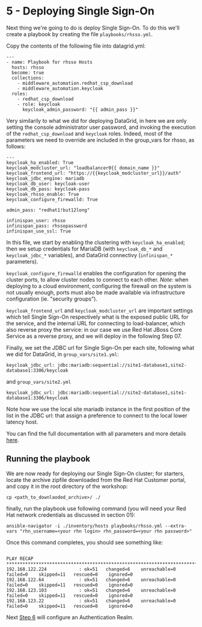 # 5 - Deploying Single Sign-On

Next thing we're going to do is deploy Single Sign-On.  To do this we'll create a playbook by creating the file `playbooks/rhsso.yml`.

Copy the contents of the following file into datagrid.yml:

```
---
- name: Playbook for rhsso Hosts
  hosts: rhsso
  become: true
  collections:
    - middleware_automation.redhat_csp_download
    - middleware_automation.keycloak
  roles:
    - redhat_csp_download
    - role: keycloak
      keycloak_admin_password: "{{ admin_pass }}"
```

Very similarily to what we did for deploying DataGrid, in here we are only setting the console administrator user password, and invoking the execution of the `redhat_csp_download` and `keycloak` roles.
Indeed, most of the parameters we need to override are included in the group_vars for rhsso, as follows:

```
---
keycloak_ha_enabled: True
keycloak_modcluster_url: "loadbalancer0{{ domain_name }}"
keycloak_frontend_url: "https://{{keycloak_modcluster_url}}/auth"
keycloak_jdbc_engine: mariadb
keycloak_db_user: keycloak-user
keycloak_db_pass: keycloak-pass
keycloak_rhsso_enable: True
keycloak_configure_firewalld: True

admin_pass: "redhat1!but12long"

infinispan_user: rhsso
infinispan_pass: rhssopassword
infinispan_use_ssl: True
```

In this file, we start by enabling the clustering with `keycloak_ha_enabled`; then we setup credentials for MariaDB (with `keycloak_db_*` and `keycloak_jdbc_*` variables), and DataGrid connectivy (`infinispan_*` parameters). 

`keycloak_configure_firewalld` enables the configuration for opening the cluster ports, to allow cluster nodes to connect to each other. _Note_: when deploying to a cloud environment, configuring the
firewall on the system is not usually enough, ports must also be made available via infrastructure configuration (ie. "security groups").

`keycloak_frontend_url` and `keycloak_modcluster_url` are important settings which tell Single Sign-On respectively what is the exposed public URL for the service, and the internal URL for connecting to load-balancer, which also reverse proxy the service: in our case we use Red Hat JBoss Core Service as a reverse proxy, and we will deploy in the following Step 07.

Finally, we set the JDBC url for Single Sign-On per each site, following what we did for DataGrid, in `group_vars/site1.yml`:

```
keycloak_jdbc_url: jdbc:mariadb:sequential://site1-database1,site2-database1:3306/keycloak
```

and `group_vars/site2.yml`

```
keycloak_jdbc_url: jdbc:mariadb:sequential://site2-database1,site1-database1:3306/keycloak
```

Note how we use the local site mariadb instance in the first position of the list in the JDBC url: that assign a preference to connect to the local lower latency host.

You can find the full documentation with all parameters and more details [here](https://ansible-middleware.github.io/keycloak/1.0.5/roles/keycloak.html). 


## Running the playbook

We are now ready for deploying our Single Sign-On cluster; for starters, locate the archive zipfile downloaded from the Red Hat Customer portal, and copy it in the root directory of the workshop:

`cp <path_to_downlaoded_archive>/ ./`

finally, run the playbook use following command (you will need your Red Hat network credentials as discussed in section 01): 

`ansible-navigator -i ./inventory/hosts playbooks/rhsso.yml --extra-vars "rhn_username=<your rhn login> rhn_password=<your rhn password>"`

Once this command completes, you should see something like:

```

PLAY RECAP ***************************************************************************************************************
192.168.122.224            : ok=51   changed=6    unreachable=0    failed=0    skipped=11   rescued=0    ignored=0   
192.168.122.64             : ok=51   changed=6    unreachable=0    failed=0    skipped=11   rescued=0    ignored=0   
192.168.123.103            : ok=51   changed=6    unreachable=0    failed=0    skipped=11   rescued=0    ignored=0   
192.168.123.22             : ok=51   changed=6    unreachable=0    failed=0    skipped=11   rescued=0    ignored=0 

```


Next [Step 6](./06-create-sso-realm.md) will configure an Authentication Realm.


